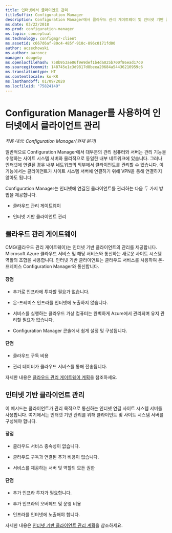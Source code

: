 ```yaml
---
title: 인터넷에서 클라이언트 관리
titleSuffix: Configuration Manager
description: Configuration Manager에서 클라우드 관리 게이트웨이 및 인터넷 기반 클라이언트 관리를 사용하여 클라이언트를 관리하는 방법을 알아봅니다.
ms.date: 03/22/2018
ms.prod: configuration-manager
ms.topic: conceptual
ms.technology: configmgr-client
ms.assetid: c667d6af-80c4-485f-910c-896c0171fd00
author: aczechowski
ms.author: aaroncz
manager: dougeby
ms.openlocfilehash: 758b953ae06f9e9def1b4da025b700f86ead17c0
ms.sourcegitcommit: 148745e1c3d9817d8beea20684a54436210959c6
ms.translationtype: HT
ms.contentlocale: ko-KR
ms.lasthandoff: 01/09/2020
ms.locfileid: "75824149"
---
```

# <a name="manage-clients-on-the-internet-with-configuration-manager"></a>Configuration Manager를 사용하여 인터넷에서 클라이언트 관리

*적용 대상: Configuration Manager(현재 분기)*

일반적으로 Configuration Manager에서 대부분의 관리 컴퓨터와 서버는 관리 기능을 수행하는 사이트 시스템 서버와 물리적으로 동일한 내부 네트워크에 있습니다. 그러나 인터넷에 연결된 경우 내부 네트워크의 외부에서 클라이언트를 관리할 수 있습니다. 이 기능에서는 클라이언트가 사이트 시스템 서버에 연결하기 위해 VPN을 통해 연결하지 않아도 됩니다.

Configuration Manager는 인터넷에 연결된 클라이언트를 관리하는 다음 두 가지 방법을 제공합니다.

-   클라우드 관리 게이트웨이

-   인터넷 기반 클라이언트 관리


## <a name="cloud-management-gateway"></a>클라우드 관리 게이트웨이

CMG(클라우드 관리 게이트웨이)는 인터넷 기반 클라이언트의 관리를 제공합니다. Microsoft Azure 클라우드 서비스 및 해당 서비스와 통신하는 새로운 사이트 시스템 역할의 조합을 사용합니다. 인터넷 기반 클라이언트는 클라우드 서비스를 사용하여 온-프레미스 Configuration Manager와 통신합니다.

#### <a name="advantages"></a>장점  

-   추가로 인프라에 투자할 필요가 없습니다.  

-   온-프레미스 인프라를 인터넷에 노출하지 않습니다.  

-   서비스를 실행하는 클라우드 가상 컴퓨터는 완벽하게 Azure에서 관리되며 유지 관리할 필요가 없습니다.  

-   Configuration Manager 콘솔에서 쉽게 설정 및 구성됩니다.  

#### <a name="disadvantages"></a>단점  

-   클라우드 구독 비용  

-   관리 데이터가 클라우드 서비스를 통해 전송됩니다.  

자세한 내용은 [클라우드 관리 게이트웨이 계획](plan-cloud-management-gateway.md)을 참조하세요.  



## <a name="internet-based-client-management"></a>인터넷 기반 클라이언트 관리

이 메서드는 클라이언트가 관리 목적으로 통신하는 인터넷 연결 사이트 시스템 서버를 사용합니다. 여기에서는 인터넷 기반 관리를 위해 클라이언트 및 사이트 시스템 서버를 구성해야 합니다.

#### <a name="advantages"></a>장점  

-   클라우드 서비스 종속성이 없습니다.  

-   클라우드 구독과 연결된 추가 비용이 없습니다.  

-   서비스를 제공하는 서버 및 역할의 모든 권한  

#### <a name="disadvantages"></a>단점  

-   추가 인프라 투자가 필요합니다.  

-   추가 인프라의 오버헤드 및 운영 비용  

-   인프라를 인터넷에 노출해야 합니다.  

자세한 내용은 [인터넷 기반 클라이언트 관리 계획](plan-internet-based-client-management.md)을 참조하세요.  
